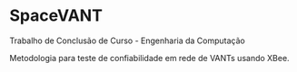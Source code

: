 # SpaceVANT
Trabalho de Conclusão de Curso - Engenharia da Computação

Metodologia para teste de confiabilidade em
rede de VANTs usando XBee.
